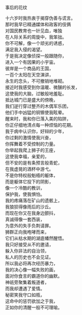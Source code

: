 事后的花纹  

十六岁时我热衷于揭穿伪善与谎言。  
那时我早已精通媒体和政客的伎俩  
对国民教育也一针见血，唯独  
在人际关系的周旋中，我笨拙。  
你不可解，像一个顽劣的诱惑，  
满足我入侵的渴望。  
于是我决定像侦探一般跟随你，  
进入一个有因果的小宇宙。  
彼岸是一个商品的王国，  
一百个太阳在天空演讲，  
永生的念头，不可撤销地堆砌。  
接近时我感受到你温暖、微醺的长发，  
这使我的大脑，过敏般地羞耻。  
抵达城门已是盛大的傍晚，  
我们逆行穿过整齐的木偶军乐团，  
他们手中凶猛的铜镲使我眩晕。  
醒来时，我和你已落入美的陷阱，  
你正仔细地清点每一种烦恼的花期。  
我于病中认识你，好辩的少年，  
你过剩的激情使我兴奋，  
你挥舞着不受控制的力量。  
你举起我爬上狮子的王座，  
这使我幸福，亲爱的，  
但不安的是有条预言般青蛇，  
在我虚晃的酒杯中游弋。  
不是你特权般魁梧的躯体，  
而是躯体它投下的阴影，  
像一个冷酷的教训，  
保护我，使我惧怕。  
我的疼痛落在矿山的遗骸上，  
我狼狈得像雨后的沙丘。  
而现在你又在我身边颤抖，  
真诚得像一套西装，  
为意外的失手负荆请罪。  
狮群正向我咆哮而来，  
它们从枯水期的湖底幡然醒悟。  
我只好接受从不的邀请，  
躲入你非法的自治领，  
私人的历史也不会见证。  
所以我必将再次经历暴力，  
我的决心像一幅失败的画，  
面对你食言的霸道你的幽默。  
神祇旁聚集着叛道者，  
而我却遭遇了爱情。  
秘密笑我守口如瓶，  
这命中的惩罚欲加之于我，  
正如你的清醒一般不可理喻。  
